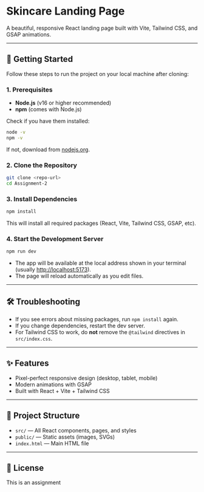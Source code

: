 # Skincare Landing Page

A beautiful, responsive React landing page built with Vite, Tailwind CSS, and GSAP animations.

---

## 🚀 Getting Started

Follow these steps to run the project on your local machine after cloning:

### 1. Prerequisites
- **Node.js** (v16 or higher recommended)
- **npm** (comes with Node.js)

Check if you have them installed:
```bash
node -v
npm -v
```
If not, download from [nodejs.org](https://nodejs.org/).

### 2. Clone the Repository
```bash
git clone <repo-url>
cd Assignment-2
```

### 3. Install Dependencies
```bash
npm install
```
This will install all required packages (React, Vite, Tailwind CSS, GSAP, etc).

### 4. Start the Development Server
```bash
npm run dev
```
- The app will be available at the local address shown in your terminal (usually [http://localhost:5173](http://localhost:5173)).
- The page will reload automatically as you edit files.





---

## 🛠️ Troubleshooting
- If you see errors about missing packages, run `npm install` again.
- If you change dependencies, restart the dev server.
- For Tailwind CSS to work, do **not** remove the `@tailwind` directives in `src/index.css`.

---

## ✨ Features
- Pixel-perfect responsive design (desktop, tablet, mobile)
- Modern animations with GSAP
- Built with React + Vite + Tailwind CSS

---

## 📁 Project Structure
- `src/` — All React components, pages, and styles
- `public/` — Static assets (images, SVGs)
- `index.html` — Main HTML file

---



## 📄 License
This is an assignment 
